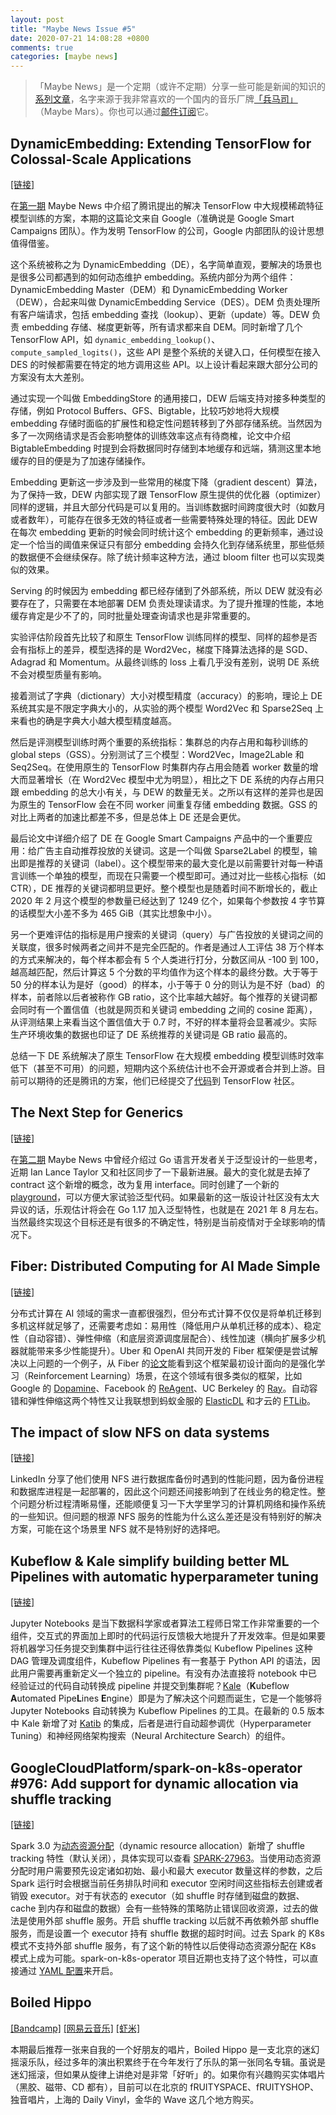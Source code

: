 ```yaml
---
layout: post
title: "Maybe News Issue #5"
date: 2020-07-21 14:08:28 +0800
comments: true
categories: [maybe news]
---
```


> 「Maybe News」是一个定期（或许不定期）分享一些可能是新闻的知识的[系列文章](/categories/maybe-news/)，名字来源于我非常喜欢的一个国内的音乐厂牌[「兵马司」](https://en.wikipedia.org/wiki/Maybe_Mars)（Maybe Mars）。你也可以通过[邮件订阅](https://maybe.news)它。

<!-- more -->

## DynamicEmbedding: Extending TensorFlow for Colossal-Scale Applications

[[链接]](https://arxiv.org/abs/2004.08366)

在[第一期](https://blog.xiaogaozi.org/2020/05/21/maybe-news-issue-1/) Maybe News 中介绍了腾讯提出的解决 TensorFlow 中大规模稀疏特征模型训练的方案，本期的这篇论文来自 Google（准确说是 Google Smart Campaigns 团队）。作为发明 TensorFlow 的公司，Google 内部团队的设计思想值得借鉴。

这个系统被称之为 DynamicEmbedding（DE），名字简单直观，要解决的场景也是很多公司都遇到的如何动态维护 embedding。系统内部分为两个组件：DynamicEmbedding Master（DEM）和 DynamicEmbedding Worker（DEW），合起来叫做 DynamicEmbedding Service（DES）。DEM 负责处理所有客户端请求，包括 embedding 查找（lookup）、更新（update）等。DEW 负责 embedding 存储、梯度更新等，所有请求都来自 DEM。同时新增了几个 TensorFlow API，如 `dynamic_embedding_lookup()`、`compute_sampled_logits()`，这些 API 是整个系统的关键入口，任何模型在接入 DES 的时候都需要在特定的地方调用这些 API。以上设计看起来跟大部分公司的方案没有太大差别。

通过实现一个叫做 EmbeddingStore 的通用接口，DEW 后端支持对接多种类型的存储，例如 Protocol Buffers、GFS、Bigtable，比较巧妙地将大规模 embedding 存储时面临的扩展性和稳定性问题转移到了外部存储系统。当然因为多了一次网络请求是否会影响整体的训练效率这点有待商榷，论文中介绍 BigtableEmbedding 时提到会将数据同时存储到本地缓存和远端，猜测这里本地缓存的目的便是为了加速存储操作。

Embedding 更新这一步涉及到一些常用的梯度下降（gradient descent）算法，为了保持一致，DEW 内部实现了跟 TensorFlow 原生提供的优化器（optimizer）同样的逻辑，并且大部分代码是可以复用的。当训练数据时间跨度很大时（如数月或者数年），可能存在很多无效的特征或者一些需要特殊处理的特征。因此 DEW 在每次 embedding 更新的时候会同时统计这个 embedding 的更新频率，通过设定一个恰当的阈值来保证只有部分 embedding 会持久化到存储系统里，那些低频的数据便不会继续保存。除了统计频率这种方法，通过 bloom filter 也可以实现类似的效果。

Serving 的时候因为 embedding 都已经存储到了外部系统，所以 DEW 就没有必要存在了，只需要在本地部署 DEM 负责处理读请求。为了提升推理的性能，本地缓存肯定是少不了的，同时批量处理查询请求也是非常重要的。

实验评估阶段首先比较了和原生 TensorFlow 训练同样的模型、同样的超参是否会有指标上的差异，模型选择的是 Word2Vec，梯度下降算法选择的是 SGD、Adagrad 和 Momentum。从最终训练的 loss 上看几乎没有差别，说明 DE 系统不会对模型质量有影响。

接着测试了字典（dictionary）大小对模型精度（accuracy）的影响，理论上 DE 系统其实是不限定字典大小的，从实验的两个模型 Word2Vec 和 Sparse2Seq 上来看也的确是字典大小越大模型精度越高。

然后是评测模型训练时两个重要的系统指标：集群总的内存占用和每秒训练的 global steps（GSS）。分别测试了三个模型：Word2Vec，Image2Lable 和 Seq2Seq。在使用原生的 TensorFlow 时集群内存占用会随着 worker 数量的增大而显著增长（在 Word2Vec 模型中尤为明显），相比之下 DE 系统的内存占用只跟 embedding 的总大小有关，与 DEW 的数量无关。之所以有这样的差异也是因为原生的 TensorFlow 会在不同 worker 间重复存储 embedding 数据。GSS 的对比上两者的加速比都差不多，但是总体上 DE 还是会更优。

最后论文中详细介绍了 DE 在 Google Smart Campaigns 产品中的一个重要应用：给广告主自动推荐投放的关键词。这是一个叫做 Sparse2Label 的模型，输出即是推荐的关键词（label）。这个模型带来的最大变化是以前需要针对每一种语言训练一个单独的模型，而现在只需要一个模型即可。通过对比一些核心指标（如 CTR），DE 推荐的关键词都明显更好。整个模型也是随着时间不断增长的，截止 2020 年 2 月这个模型的参数量已经达到了 1249 亿个，如果每个参数按 4 字节算的话模型大小差不多为 465 GiB（其实比想象中小）。

另一个更难评估的指标是用户搜索的关键词（query）与广告投放的关键词之间的关联度，很多时候两者之间并不是完全匹配的。作者是通过人工评估 38 万个样本的方式来解决的，每个样本都会有 5 个人类进行打分，分数区间从 -100 到 100，越高越匹配，然后计算这 5 个分数的平均值作为这个样本的最终分数。大于等于 50 分的样本认为是好（good）的样本，小于等于 0 分的则认为是不好（bad）的样本，前者除以后者被称作 GB ratio，这个比率越大越好。每个推荐的关键词都会同时有一个置信值（也就是网页和关键词 embedding 之间的 cosine 距离），从评测结果上来看当这个置信值大于 0.7 时，不好的样本量将会显著减少。实际生产环境收集的数据也印证了 DE 系统推荐的关键词是 GB ratio 最高的。

总结一下 DE 系统解决了原生 TensorFlow 在大规模 embedding 模型训练时效率低下（甚至不可用）的问题，短期内这个系统估计也不会开源或者合并到上游。目前可以期待的还是腾讯的方案，他们已经提交了[代码](https://github.com/tensorflow/tensorflow/pull/41371)到 TensorFlow 社区。

## The Next Step for Generics

[[链接]](https://blog.golang.org/generics-next-step)

在[第二期](https://blog.xiaogaozi.org/2020/06/02/maybe-news-issue-2/) Maybe News 中曾经介绍过 Go 语言开发者关于泛型设计的一些思考，近期 Ian Lance Taylor 又和社区同步了一下最新进展。最大的变化就是去掉了 contract 这个新增的概念，改为复用 interface。同时创建了一个新的 [playground](https://go2goplay.golang.org)，可以方便大家试验泛型代码。如果最新的这一版设计社区没有太大异议的话，乐观估计将会在 Go 1.17 加入泛型特性，也就是在 2021 年 8 月左右。当然最终实现这个目标还是有很多的不确定性，特别是当前疫情对于全球影响的情况下。

## Fiber: Distributed Computing for AI Made Simple

[[链接]](https://eng.uber.com/fiberdistributed)

分布式计算在 AI 领域的需求一直都很强烈，但分布式计算不仅仅是将单机迁移到多机这样就足够了，还需要考虑如：易用性（降低用户从单机迁移的成本）、稳定性（自动容错）、弹性伸缩（和底层资源调度层配合）、线性加速（横向扩展多少机器就能带来多少性能提升）。Uber 和 OpenAI 共同开发的 Fiber 框架便是尝试解决以上问题的一个例子，从 Fiber 的[论文](https://arxiv.org/abs/2003.11164)能看到这个框架最初设计面向的是强化学习（Reinforcement Learning）场景，在这个领域有很多类似的框架，比如 Google 的 [Dopamine](https://github.com/google/dopamine)、Facebook 的 [ReAgent](https://github.com/facebookresearch/ReAgent)、UC Berkeley 的 [Ray](https://github.com/ray-project/ray)。自动容错和弹性伸缩这两个特性又让我联想到蚂蚁金服的 [ElasticDL](https://github.com/sql-machine-learning/elasticdl) 和才云的 [FTLib](https://github.com/caicloud/ftlib)。

## The impact of slow NFS on data systems

[[链接]](https://engineering.linkedin.com/blog/2020/the-impact-of-slow-nfs-on-data-systems)

LinkedIn 分享了他们使用 NFS 进行数据库备份时遇到的性能问题，因为备份进程和数据库进程是一起部署的，因此这个问题还间接影响到了在线业务的稳定性。整个问题分析过程清晰易懂，还能顺便复习一下大学里学习的计算机网络和操作系统的一些知识。但问题的根源 NFS 服务的性能为什么这么差还是没有特别好的解决方案，可能在这个场景里 NFS 就不是特别好的选择吧。

## Kubeflow & Kale simplify building better ML Pipelines with automatic hyperparameter tuning

[[链接]](https://medium.com/kubeflow/kubeflow-kale-simplify-building-better-ml-pipelines-with-automatic-hyperparameter-tuning-5821747f4fcb)

Jupyter Notebooks 是当下数据科学家或者算法工程师日常工作非常重要的一个组件，交互式的界面加上即时的代码运行反馈极大地提升了开发效率。但是如果要将机器学习任务提交到集群中运行往往还得依靠类似 Kubeflow Pipelines 这种 DAG 管理及调度组件，Kubeflow Pipelines 有一套基于 Python API 的语法，因此用户需要再重新定义一个独立的 pipeline。有没有办法直接将 notebook 中已经验证过的代码自动转换成 pipeline 并提交到集群呢？[Kale](https://kubeflow-kale.github.io)（**K**ubeflow **A**utomated Pipe**L**ines **E**ngine）即是为了解决这个问题而诞生，它是一个能够将 Jupyter Notebooks 自动转换为 Kubeflow Pipelines 的工具。在最新的 0.5 版本中 Kale 新增了对 [Katib](https://github.com/kubeflow/katib) 的集成，后者是进行自动超参调优（Hyperparameter Tuning）和神经网络架构搜索（Neural Architecture Search）的组件。

## GoogleCloudPlatform/spark-on-k8s-operator #976: Add support for dynamic allocation via shuffle tracking

[[链接]](https://github.com/GoogleCloudPlatform/spark-on-k8s-operator/pull/976)

Spark 3.0 为[动态资源分配](http://spark.apache.org/docs/latest/job-scheduling.html#dynamic-resource-allocation)（dynamic resource allocation）新增了 shuffle tracking 特性（默认关闭），具体实现可以查看 [SPARK-27963](https://issues.apache.org/jira/browse/SPARK-27963)。当使用动态资源分配时用户需要预先设定诸如初始、最小和最大 executor 数量这样的参数，之后 Spark 运行时会根据当前任务排队时间和 executor 空闲时间这些指标去创建或者销毁 executor。对于有状态的 executor（如 shuffle 时存储到磁盘的数据、cache 到内存和磁盘的数据）会有一些特殊的策略防止错误回收资源，过去的做法是使用外部 shuffle 服务。开启 shuffle tracking 以后就不再依赖外部 shuffle 服务，而是设置一个 executor 持有 shuffle 数据的超时时间。过去 Spark 的 K8s 模式不支持外部 shuffle 服务，有了这个新的特性以后使得动态资源分配在 K8s 模式上成为可能。spark-on-k8s-operator 项目近期也支持了这个特性，可以直接通过 [YAML 配置](https://github.com/GoogleCloudPlatform/spark-on-k8s-operator/blob/master/docs/user-guide.md#dynamic-allocation)来开启。

## Boiled Hippo

[[Bandcamp]](https://spacefruityrecords.bandcamp.com/album/boiled-hippo-2) [[网易云音乐]](https://music.163.com/#/album?id=91278378) [[虾米]](https://www.xiami.com/album/1ttwrEdcce1)

本期最后推荐一张来自我的一个好朋友的唱片，Boiled Hippo 是一支北京的迷幻摇滚乐队，经过多年的演出积累终于在今年发行了乐队的第一张同名专辑。虽说是迷幻摇滚，但如果从旋律上讲绝对是非常「好听」的。如果你有兴趣购买实体唱片（黑胶、磁带、CD 都有），目前可以在北京的 fRUITYSPACE、fRUITYSHOP、独音唱片，上海的 Daily Vinyl，金华的 Wave 这几个地方购买。
